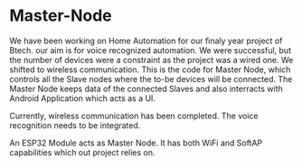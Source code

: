 # Master-Node

We have been working on Home Automation for our finaly year project of Btech.
our aim is for voice recognized automation. We were successful, but the number of devices were a constraint as the project was a wired one.
We shifted to wireless communication. This is the code for Master Node, which controls all the Slave nodes where the to-be devices will be connected.
The Master Node keeps data of the connected Slaves and also interracts with Android Application which acts as a UI.

Currently, wireless communication has been completed. The voice recognition needs to be integrated.

An ESP32 Module acts as Master Node. It has both WiFi and SoftAP capabilities which out project relies on.
